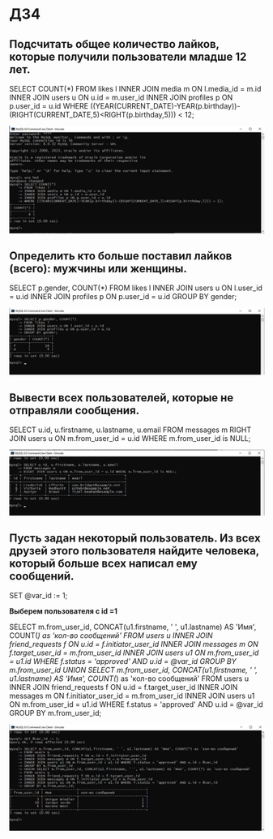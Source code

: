 # ДЗ4

## Подсчитать общее количество лайков, которые получили пользователи младше 12 лет.

SELECT COUNT(*)
FROM likes l
INNER JOIN media m ON l.media_id = m.id
INNER JOIN users u ON u.id = m.user_id
INNER JOIN profiles p ON p.user_id = u.id
WHERE ((YEAR(CURRENT_DATE)-YEAR(p.birthday))-(RIGHT(CURRENT_DATE,5)<RIGHT(p.birthday,5))) < 12;

![HW4_1](1.jpg)

## Определить кто больше поставил лайков (всего): мужчины или женщины. 

SELECT p.gender, COUNT(*)
FROM likes l
INNER JOIN users u ON l.user_id = u.id
INNER JOIN profiles p ON p.user_id = u.id
GROUP BY gender;

![HW4_2](2.jpg)

## Вывести всех пользователей, которые не отправляли сообщения.

SELECT u.id, u.firstname, u.lastname, u.email
FROM messages m
RIGHT JOIN users u ON m.from_user_id = u.id WHERE m.from_user_id is NULL;

![HW4_3](3.jpg)

## Пусть задан некоторый пользователь. Из всех друзей этого пользователя найдите человека, который больше всех написал ему сообщений.

SET @var_id := 1;

**Выберем пользователя с id =1**

SELECT m.from_user_id, CONCAT(u1.firstname, ' ', u1.lastname) AS 'Имя', COUNT(*) as 'кол-во сообщений'
FROM users u
INNER JOIN friend_requests f ON u.id = f.initiator_user_id 
INNER JOIN messages m ON f.target_user_id = m.from_user_id 
INNER JOIN users u1 ON m.from_user_id = u1.id WHERE f.status = 'approved' AND u.id = @var_id 
GROUP BY m.from_user_id
UNION SELECT m.from_user_id, CONCAT(u1.firstname, ' ', u1.lastname) AS 'Имя', COUNT(*) as 'кол-во сообщений'
FROM users u 
INNER JOIN friend_requests f ON u.id = f.target_user_id
INNER JOIN messages m ON f.initiator_user_id = m.from_user_id 
INNER JOIN users u1 ON m.from_user_id = u1.id WHERE f.status = 'approved' AND u.id = @var_id 
GROUP BY m.from_user_id;

![HW4_4](4.jpg)